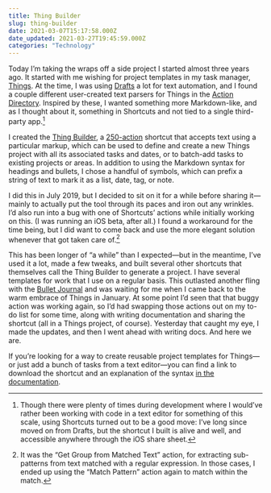 ```yaml
---
title: Thing Builder
slug: thing-builder
date: 2021-03-07T15:17:58.000Z
date_updated: 2021-03-27T19:45:59.000Z
categories: "Technology"
---
```


Today I’m taking the wraps off a side project I started almost three years ago. It started with me wishing for project templates in my task manager, [Things](https://culturedcode.com/things/). At the time, I was using [Drafts](https://getdrafts.com/) a lot for text automation, and I found a couple different user-created text parsers for Things in the [Action Directory](https://actions.getdrafts.com/). Inspired by these, I wanted something more Markdown-like, and as I thought about it, something in Shortcuts and not tied to a single third-party app.[^1]

I created the [Thing Builder](https://gist.github.com/slunsford/d19956fc8fbbbd9a9959b30275d1ef9e), a [250-action](https://f001.backblazeb2.com/file/seanlunsford/thing-builder.png) shortcut that accepts text using a particular markup, which can be used to define and create a new Things project with all its associated tasks and dates, or to batch-add tasks to existing projects or areas. In addition to using the Markdown syntax for headings and bullets, I chose a handful of symbols, which can prefix a string of text to mark it as a list, date, tag, or note.

I did this in July 2019, but I decided to sit on it for a while before sharing it—mainly to actually put the tool through its paces and iron out any wrinkles. I’d also run into a bug with one of Shortcuts’ actions while initially working on this. (I was running an iOS beta, after all.) I found a workaround for the time being, but I did want to come back and use the more elegant solution whenever that got taken care of.[^2]

This has been longer of “a while” than I expected—but in the meantime, I’ve used it a lot, made a few tweaks, and built several other shortcuts that themselves call the Thing Builder to generate a project. I have several templates for work that I use on a regular basis. This outlasted another fling with the [Bullet Journal](https://bulletjournal.com/) and was waiting for me when I came back to the warm embrace of Things in January. At some point I’d seen that that buggy action was working again, so I’d had swapping those actions out on my to-do list for some time, along with writing documentation and sharing the shortcut (all in a Things project, of course). Yesterday that caught my eye, I made the updates, and then I went ahead with writing docs. And here we are.

If you’re looking for a way to create reusable project templates for Things—or just add a bunch of tasks from a text editor—you can find a link to download the shortcut and an explanation of the syntax [in the documentation](https://gist.github.com/slunsford/d19956fc8fbbbd9a9959b30275d1ef9e).

[^1]: Though there were plenty of times during development where I would’ve rather been working with code in a text editor for something of this scale, using Shortcuts turned out to be a good move: I’ve long since moved on from Drafts, but the shortcut I built is alive and well, and accessible anywhere through the iOS share sheet.

[^2]: It was the “Get Group from Matched Text” action, for extracting sub-patterns from text matched with a regular expression. In those cases, I ended up using the “Match Pattern” action again to match within the match.
